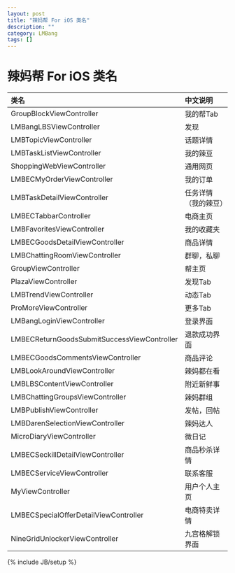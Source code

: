 ```yaml
---
layout: post
title: "辣妈帮 For iOS 类名"
description: ""
category: LMBang
tags: []
---
```


# 辣妈帮 For iOS 类名

类名                                        | 中文说明 
:------------------------------------------| :------------- 
GroupBlockViewController                   | 我的帮Tab
LMBangLBSViewController                    | 发现
LMBTopicViewController                     | 话题详情
LMBTaskListViewController                  | 我的辣豆
ShoppingWebViewController                  | 通用网页
LMBECMyOrderViewController                 | 我的订单
LMBTaskDetailViewController                | 任务详情（我的辣豆）
LMBECTabbarController                      | 电商主页
LMBFavoritesViewController                 | 我的收藏夹
LMBECGoodsDetailViewController             | 商品详情
LMBChattingRoomViewController              | 群聊，私聊
GroupViewController                        | 帮主页
PlazaViewController                        | 发现Tab
LMBTrendViewController                     | 动态Tab
ProMoreViewController                      | 更多Tab
LMBangLoginViewController                  | 登录界面
LMBECReturnGoodsSubmitSuccessViewController| 退款成功界面
LMBECGoodsCommentsViewController           | 商品评论
LMBLookAroundViewController                | 辣妈都在看
LMBLBSContentViewController                | 附近新鲜事
LMBChattingGroupsViewController            | 辣妈群组
LMBPublishViewController                   | 发帖，回帖
LMBDarenSelectionViewController            | 辣妈达人
MicroDiaryViewController                   | 微日记
LMBECSeckillDetailViewController           | 商品秒杀详情
LMBECServiceViewController                 | 联系客服
MyViewController                           | 用户个人主页
LMBECSpecialOfferDetailViewController      | 电商特卖详情
NineGridUnlockerViewController             | 九宫格解锁界面

{% include JB/setup %}


